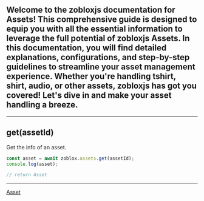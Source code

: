 ## Welcome to the zobloxjs documentation for Assets! This comprehensive guide is designed to equip you with all the essential information to leverage the full potential of zobloxjs Assets. In this documentation, you will find detailed explanations, configurations, and step-by-step guidelines to streamline your asset management experience. Whether you're handling tshirt, shirt, audio, or other assets, zobloxjs has got you covered! Let's dive in and make your asset handling a breeze.
___

## get(assetId)
Get the info of an asset. 
```js
const asset = await zoblox.assets.get(assetId);
console.log(asset);

// return Asset
```
___

[Asset]()